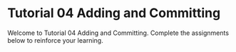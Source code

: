# Tutorial 04 Adding and Committing

Welcome to Tutorial 04 Adding and Committing. Complete the assignments below to reinforce your learning.
